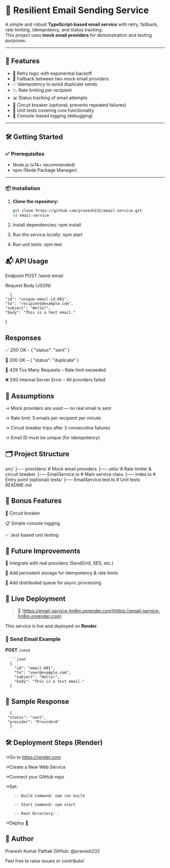 # 📧 Resilient Email Sending Service

A simple and robust **TypeScript-based email service** with retry, fallback, rate limiting, idempotency, and status tracking.  
This project uses **mock email providers** for demonstration and testing purposes.

---

## 🚀 Features

- 🔁 Retry logic with exponential backoff  
- 🔄 Fallback between two mock email providers  
- ✅ Idempotency to avoid duplicate sends  
- 📉 Rate limiting per recipient  
- 📊 Status tracking of email attempts  
- 🧯 Circuit breaker (optional, prevents repeated failures)  
- 🧪 Unit tests covering core functionality  
- 🧾 Console-based logging (debugging)

---

## 🛠️ Getting Started

### ✅ Prerequisites

- Node.js (v14+ recommended)  
- npm (Node Package Manager)

---

### 📦 Installation

1. **Clone the repository:**
   ```bash
   git clone https://github.com/pravesh232/email-service.git
   cd email-service

2. Install dependencies:
  npm install

3. Run the service locally:
  npm start

4. Run unit tests:
  npm test

## 📬 API Usage
  Endpoint
    POST /send-email

  Request Body (JSON)

      {
    "id": "unique-email-id-001",
    "to": "recipient@example.com",
    "subject": "Hello!",
    "body": "This is a test email."
  }

## Responses

  ✅ 200 OK – { "status": "sent" }

  🔁 200 OK – { "status": "duplicate" }

  🚫 429 Too Many Requests – Rate limit exceeded

  ❌ 500 Internal Server Error – All providers failed

## 📌 Assumptions
 -> Mock providers are used — no real email is sent

 -> Rate limit: 5 emails per recipient per minute

 -> Circuit breaker trips after 3 consecutive failures

 -> Email ID must be unique (for idempotency)    

## 🗂️ Project Structure

  src/
  ├── providers/            # Mock email providers
  ├── utils/                # Rate limiter & circuit breaker
  ├── EmailService.ts       # Main service class
  ├── index.ts              # Entry point (optional)
  tests/
  ├── EmailService.test.ts  # Unit tests
  README.md

## 🧪 Bonus Features
  
  🧯 Circuit breaker

  📋 Simple console logging

  ✅ Jest-based unit testing

## 🌱 Future Improvements
 
  🔗 Integrate with real providers (SendGrid, SES, etc.)

  🧠 Add persistent storage for idempotency & rate limits

  🧵 Add distributed queue for async processing

## 🚀 Live Deployment

   > 🔗 [https://email-service-hn8m.onrender.com](https://email-service-hn8m.onrender.com)

This service is live and deployed on **Render**.

### 📮 Send Email Example

   **POST** `/send`
   
      ```json
      {
        "id": "email-001",
        "to": "user@example.com",
        "subject": "Hello!",
        "body": "This is a test email."
      }

## 🧪 Sample Response

      {
     "status": "sent",
     "provider": "ProviderA"
      }

## 🛠️ Deployment Steps (Render)

   ->Go to https://render.com
   
   ->Create a New Web Service
   
   ->Connect your GitHub repo
   
   ->Set:
   
        -- Build Command: npm run build
         
        -- Start Command: npm start
         
        -- Root Directory: .
   
   ->Deploy 🎉


## 👤 Author
  Pravesh Kumar Pathak
  GitHub: @pravesh232

  Feel free to raise issues or contribute!  
